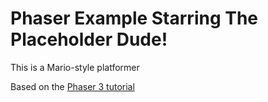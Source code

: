 # Phaser Example Starring The Placeholder Dude!

This is a Mario-style platformer

Based on the [Phaser 3 tutorial](http://phaser.io/tutorials/making-your-first-phaser-3-game)
